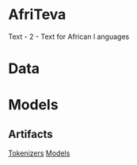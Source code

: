 # AfriTeva
Text - 2 - Text for African l
anguages


# Data

# Models
## Artifacts
[Tokenizers](https://drive.google.com/uc?export=download&id=1zY8YCUa6onPUNJXO91tB0auFTauwSzAe)
[Models](https://drive.google.com/uc?export=download&id=1n8ZLR90oVg-lrAXrJdOM0TSjmEOYSXk7)

